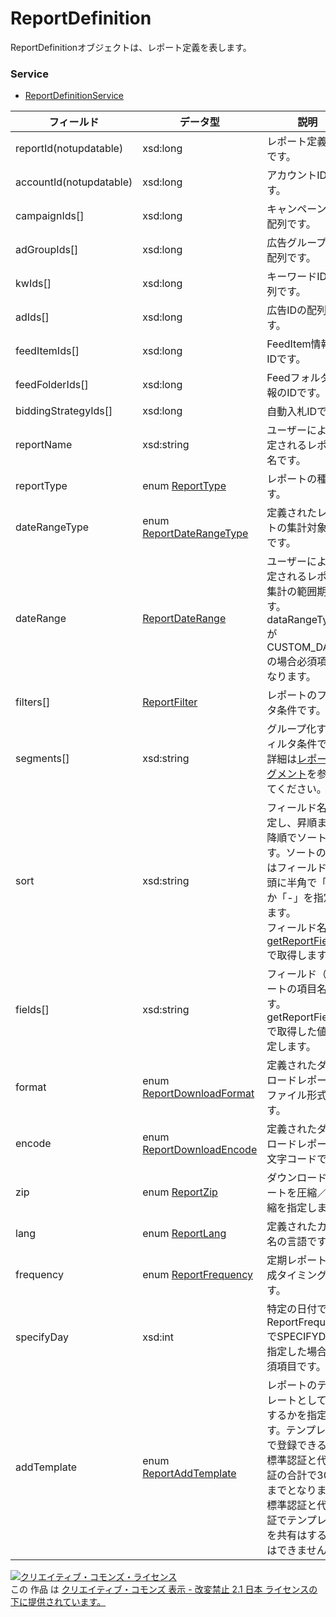 # ReportDefinition
ReportDefinitionオブジェクトは、レポート定義を表します。
### Service
+ [ReportDefinitionService](../services/ReportDefinitionService.md)

| フィールド | データ型 | 説明 | ADD | SET | REMOVE | 
|---|---|---|---|---|---|
| reportId(notupdatable)| xsd:long| レポート定義のIDです。| ─| Req| Req |
| accountId(notupdatable)| xsd:long| アカウントIDです。| Req| Req| Req |
| campaignIds[]| xsd:long| キャンペーンIDの配列です。| Opt| ─| ─ |
| adGroupIds[]| xsd:long| 広告グループIDの配列です。| Opt| ─| ─ |
| kwIds[]| xsd:long| キーワードIDの配列です。| Opt| ─| ─ |
| adIds[]| xsd:long| 広告IDの配列です。| Opt| ─| ─ |
| feedItemIds[]| xsd:long| FeedItem情報のIDです。| Opt| ─| ─ |
| feedFolderIds[]| xsd:long| Feedフォルダ情報のIDです。| Opt| ─| ─ |
| biddingStrategyIds[]| xsd:long| 自動入札IDです。| Opt| ─| ─ |
| reportName| xsd:string| ユーザーにより設定されるレポート名です。| Req| Opt| ─ |
| reportType| enum <a href="../data/ReportType.md">ReportType</a>| レポートの種類です。| Req| ─| ─ |
| dateRangeType| enum <a href="../data/ReportDateRangeType.md">ReportDateRangeType</a>| 定義されたレポートの集計対象期間です。| Req| ─| ─ |
| dateRange| <a href="../data/ReportDateRange.md">ReportDateRange</a>| ユーザーにより設定されるレポート集計の範囲期間です。dataRangeTypeがCUSTOM_DATEの場合必須項目になります。| Opt| ─| ─ |
| filters[]| <a href="../data/ReportFilter.md">ReportFilter</a>| レポートのフィルタ条件です。| Opt| ─| ─ |
| segments[]| xsd:string| グループ化するフィルタ条件です。<br>詳細は<a href="../appendix/reports.md#%E3%83%AC%E3%83%9D%E3%83%BC%E3%83%88%E3%82%BB%E3%82%B0%E3%83%A1%E3%83%B3%E3%83%88"><span>レポートセグメント</span></a>を参照してください。| Opt| ─| ─ |
| sort| xsd:string| フィールド名を指定し、昇順または降順でソートします。ソートの指定はフィールド名の頭に半角で「+」か「-」を指定します。<br>フィールド名は、<a href="../services/ReportDefinitionService.md#cNavigetReportFields"><span>getReportFields</span></a>で取得します。| Req| ─| ─ |
| fields[]| xsd:string| フィールド（レポートの項目名）です。getReportFieldsで取得した値を指定します。| Req| ─| ─ |
| format| enum <a href="../data/ReportDownloadFormat.md">ReportDownloadFormat</a>| 定義されたダウンロードレポートのファイル形式です。| Req| ─| ─ |
| encode| enum <a href="../data/ReportDownloadEncode.md">ReportDownloadEncode</a>| 定義されたダウンロードレポートの文字コードです。| Req| ─| ─ |
| zip| enum <a href="../data/ReportZip.md">ReportZip</a>| ダウンロードレポートを圧縮／非圧縮を指定します。| Req| ─| ─ |
| lang| enum <a href="../data/ReportLang.md">ReportLang</a>| 定義されたカラム名の言語です。| Opt| ─| ─ |
| frequency| enum <a href="../data/ReportFrequency.md">ReportFrequency</a>| 定期レポートの作成タイミングです。| Opt| ─| ─ |
| specifyDay| xsd:int| 特定の日付です。ReportFrequencyでSPECIFYDAYを指定した場合、必須項目です。| Opt| Opt| ─ |
| addTemplate| enum <a href="../data/ReportAddTemplate.md">ReportAddTemplate</a>| レポートのテンプレートとして追加するかを指定します。テンプレートで登録できる数は標準認証と代行認証の合計で30個までとなります。標準認証と代行認証でテンプレートを共有はすることはできません。| Req| ─| ─ |
<a rel="license" href="http://creativecommons.org/licenses/by-nd/2.1/jp/"><img alt="クリエイティブ・コモンズ・ライセンス" style="border-width:0" src="https://i.creativecommons.org/l/by-nd/2.1/jp/88x31.png" /></a><br />この 作品 は <a rel="license" href="http://creativecommons.org/licenses/by-nd/2.1/jp/">クリエイティブ・コモンズ 表示 - 改変禁止 2.1 日本 ライセンスの下に提供されています。</a>
